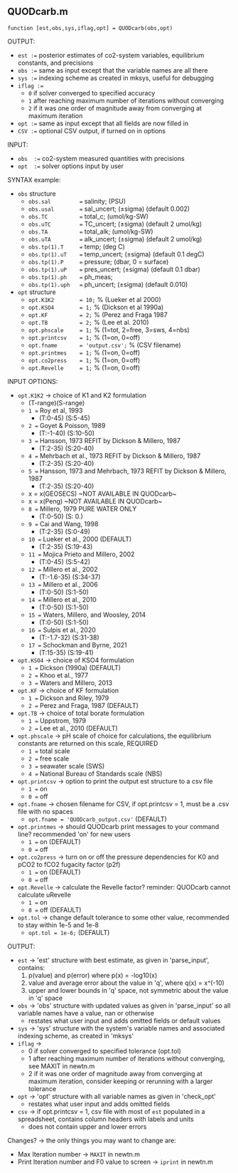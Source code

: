 ## QUODcarb.m
`function [est,obs,sys,iflag,opt] = QUODcarb(obs,opt)`

OUTPUT:
- `est :=` posterior estimates of co2-system variables, equilibrium constants, and precisions
- `obs :=` same as input except that the variable names are all there
- `sys :=` indexing scheme as created in mksys, useful for debugging
- `iflag := `
  - `0` if solver converged to specified accuracy 
  - `1` after reaching maximum number of iterations without converging
  - `2` if it was one order of magnitude away from converging at maximum iteration
- `opt :=` same as input except that all fields are now filled in 
- `CSV :=` optional CSV output, if turned on in options

INPUT:
- `obs  :=` co2-system measured quantities with precisions 
- `opt  :=` solver options input by user 

SYNTAX example:
- `obs` structure
  - `obs.sal         =` salinity;     (PSU)           
  - `obs.usal        =` sal_uncert;    (±sigma) (default 0.002)     
  - `obs.TC          =` total_c;      (umol/kg-SW)    
  - `obs.uTC         =` TC_uncert;     (±sigma) (default 2 umol/kg)
  - `obs.TA          =` total_alk;    (umol/kg-SW)    
  - `obs.uTA         =` alk_uncert;    (±sigma) (default 2 umol/kg)
  - `obs.tp(1).T     =` temp;         (deg C)         
  - `obs.tp(1).uT    =` temp_uncert;   (±sigma) (default 0.1 degC)
  - `obs.tp(1).P     =` pressure;     (dbar, 0 = surface)          
  - `obs.tp(1).uP    =` pres_uncert;   (±sigma) (default 0.1 dbar)
  - `obs.tp(1).ph    =` ph_meas;      
  - `obs.tp(1).uph   =` ph_uncert;     (±sigma) (default 0.010)
- `opt` structure
  - `opt.K1K2        = 10;`           % (Lueker et al 2000)
  - `opt.KSO4        = 1;`            % (Dickson et al 1990a) 
  - `opt.KF          = 2;`            % (Perez and Fraga 1987
  - `opt.TB          = 2;`           % (Lee et al. 2010)
  - `opt.phscale     = 1;`           % (1=tot, 2=free, 3=sws, 4=nbs)
  - `opt.printcsv    = 1;`            % (1=on, 0=off)
  - `opt.fname       = 'output.csv';` % (CSV filename)
  - `opt.printmes    = 1;`            % (1=on, 0=off)
  - `opt.co2press    = 1;`            % (1=on, 0=off)
  - `opt.Revelle     = 1;`            % (1=on, 0=off)

INPUT OPTIONS:
  - `opt.K1K2`  -> choice of K1 and K2 formulation
      - (T-range)(S-range)
    - `1 =` Roy et al, 1993
      - (T:0-45)    (S:5-45)
    - `2 =` Goyet & Poisson, 1989
      - (T:-1-40)   (S:10-50)
    - `3 =` Hansson, 1973 REFIT by Dickson & Millero, 1987
      - (T:2-35)    (S:20-40)
    - `4 =` Mehrbach et al., 1973 REFIT by Dickson & Millero, 1987
      - (T:2-35)    (S:20-40)
    - `5 =` Hansson, 1973 and Mehrbach, 1973 REFIT by Dickson & Millero, 1987
      - (T:2-35)    (S:20-40)
    - x = x(GEOSECS)  ~NOT AVAILABLE IN QUODcarb~
    - x = x(Peng)  ~NOT AVAILABLE IN QUODcarb~
    - `8 =` Millero, 1979 PURE WATER ONLY
      - (T:0-50)    (S: 0.)
    - `9 =` Cai and Wang, 1998
      - (T:2-35)    (S:0-49)
    - `10 =` Lueker et al., 2000 (DEFAULT)
      - (T:2-35)    (S:19-43)
    - `11 =` Mojica Prieto and Millero, 2002
      - (T:0-45)    (S:5-42)
    - `12 =` Millero et al., 2002
      - (T:-1.6-35) (S:34-37)
    - `13 =` Millero et al., 2006
      - (T:0-50)    (S:1-50)
    - `14 =` Millero et al., 2010
      - (T:0-50)    (S:1-50)
    - `15 =` Waters, Millero, and Woosley, 2014
      - (T:0-50)    (S:1-50)
    - `16 =` Sulpis et al., 2020
      - (T:-1.7-32) (S:31-38)
    - `17 =` Schockman and Byrne, 2021
      - (T:15-35)   (S:19-41)
  - `opt.KSO4` -> choice of KSO4 formulation
    - `1 =` Dickson (1990a) (DEFAULT)
    - `2 =` Khoo et al., 1977
    - `3 =` Waters and Millero, 2013
  - `opt.KF` -> choice of KF formulation
    - `1 =` Dickson and Riley, 1979
    - `2 =` Perez and Fraga, 1987 (DEFAULT)
  - `opt.TB` -> choice of total borate formulation
    - `1 =` Uppstrom, 1979
    - `2 =` Lee et al., 2010 (DEFAULT)
  - `opt.phscale` -> pH scale of choice for calculations, the equilibrium constants are returned on this scale, REQUIRED
    - `1 =` total scale
    - `2 =` free scale
    - `3 =` seawater scale (SWS)
    - `4 =` National Bureau of Standards scale (NBS) 
  - `opt.printcsv` -> option to print the output est structure to a csv file
    - `1 =` on
    - `0 =` off 
  - `opt.fname` -> chosen filename for CSV, if opt.printcsv = 1, must be a .csv file with no spaces
    - `opt.fname = 'QUODcarb_output.csv'` (DEFAULT)
  - `opt.printmes` -> should QUODcarb print messages to your command line? recommended 'on' for new users
    - `1 =` on (DEFAULT)
    - `0 =` off 
  - `opt.co2press` -> turn on or off the pressure dependencies for K0 and pCO2 to fCO2 fugacity factor (p2f)
    - `1 =` on (DEFAULT)
    - `0 =` off
  - `opt.Revelle` -> calculate the Revelle factor? reminder: QUODcarb cannot calculate uRevelle
    - `1 =` on
    - `0 =` off (DEFAULT)
  - `opt.tol` -> change default tolerance to some other value, recommended to stay within 1e-5 and 1e-8
    - `opt.tol = 1e-6;` (DEFAULT) 

OUTPUT:
  - `est` -> 'est' structure with best estimate, as given in 'parse_input', contains:
    1. p(value) and p(error) where p(x) = -log10(x)
    2. value and average error about the value in 'q', where q(x) = x^(-10)
    3. upper and lower bounds in 'q' space, not symmetric about the value in 'q' space
  - `obs` -> 'obs' structure with updated values as given in 'parse_input' so all variable names have a value, nan or otherwise
    - restates what user input and adds omitted fields or default values
  - `sys` -> 'sys' structure with the system's variable names and associated indexing scheme, as created in 'mksys'
  - `iflag` ->
    - 0 if solver converged to specified tolerance (opt.tol)
    - 1 after reaching maximum number of iterations without converging, see MAXIT in newtn.m
    - 2 if it was one order of magnitude away from converging at maximum iteration, consider keeping or rerunning with a larger tolerance
  - `opt` -> 'opt' structure with all variable names as given in 'check_opt'
    - restates what user input and adds omitted fields  
  - `csv` ->  if opt.printcsv = 1, csv file with most of `est` populated in a spreadsheet, contains column headers with labels and units
    - does not contain upper and lower errors


Changes? -> the only things you may want to change are:
- Max Iteration number -> `MAXIT` in newtn.m
- Print Iteration number and F0 value to screen -> `iprint` in newtn.m







